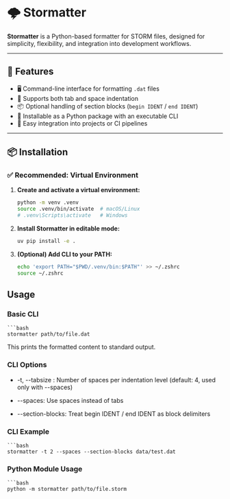 # 🌩️ Stormatter

**Stormatter** is a Python-based formatter for STORM files, designed for simplicity, flexibility, and integration into development workflows.

---

## 🚀 Features

- 🖥️ Command-line interface for formatting `.dat` files
- 🔧 Supports both tab and space indentation
- 📦 Optional handling of section blocks (`begin IDENT` / `end IDENT`)
- 🐍 Installable as a Python package with an executable CLI
- 🔁 Easy integration into projects or CI pipelines

---

## 📦 Installation

### ✅ Recommended: Virtual Environment

1. **Create and activate a virtual environment:**

    ```bash
    python -m venv .venv
    source .venv/bin/activate  # macOS/Linux
    # .venv\Scripts\activate   # Windows


2. **Install Stormatter in editable mode:**

    ```bash
    uv pip install -e .

3. **(Optional) Add CLI to your PATH:**

    ```bash
    echo 'export PATH="$PWD/.venv/bin:$PATH"' >> ~/.zshrc
    source ~/.zshrc

## Usage
### Basic CLI

    ```bash
    stormatter path/to/file.dat

This prints the formatted content to standard output.

### CLI Options
- -t, --tabsize <number>: Number of spaces per indentation level (default: 4, used only with --spaces)

- --spaces: Use spaces instead of tabs

- --section-blocks: Treat begin IDENT / end IDENT as block delimiters

### CLI Example
    
    ```bash
    stormatter -t 2 --spaces --section-blocks data/test.dat

### Python Module Usage
    ```bash
    python -m stormatter path/to/file.storm